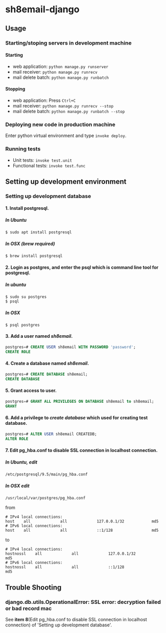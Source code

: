 # sh8email-django

## Usage

### Starting/stoping servers in **development machine**
#### Starting
- web application: `python manage.py runserver`
- mail receiver: `python manage.py runrecv`
- mail delete batch: `python manage.py runbatch`

#### Stopping
- web application: Press `Ctrl+C`
- mail receiver: `python manage.py runrecv --stop`
- mail delete batch: `python manage.py runbatch --stop`

### Deploying new code in **production machine**
Enter python virtual environment and type `invoke deploy`.
 
### Running tests
- Unit tests: `invoke test.unit`
- Functional tests: `invoke test.func`

## Setting up development environment

### Setting up development database
#### 1. Install postgresql.
##### In Ubuntu
```shell
$ sudo apt install postgresql
```
##### In OSX (brew required)
```shell
$ brew install postgresql
```

#### 2. Login as postgres, and enter the psql which is command line tool for postgresql.
##### In ubuntu
```shell
$ sudo su postgres
$ psql
```
##### In OSX
```shell
$ psql postgres
```

#### 3. Add a user named *sh8email*.
```sql
postgres=# CREATE USER sh8email WITH PASSWORD 'password';
CREATE ROLE
```
#### 4. Create a database named *sh8email*.
```sql
postgres=# CREATE DATABASE sh8email;
CREATE DATABASE
```
#### 5. Grant access to user.
```sql
postgres=# GRANT ALL PRIVILEGES ON DATABASE sh8email to sh8email;
GRANT
```
#### 6. Add a privilege to *create database* which used for creating test database.
```sql
postgres=# ALTER USER sh8email CREATEDB;
ALTER ROLE
```
#### 7. Edit pg_hba.conf to disable SSL connection in localhost connection.
##### In Ubuntu, edit
```
/etc/postgresql/9.5/main/pg_hba.conf
```
##### In OSX edit
```
/usr/local/var/postgres/pg_hba.conf
```
from
```
# IPv4 local connections:
host    all             all             127.0.0.1/32            md5
# IPv6 local connections:
host    all             all             ::1/128                 md5
```
to
```
# IPv4 local connections:
hostnossl    all             all             127.0.0.1/32            md5
# IPv6 local connections:
hostnossl    all             all             ::1/128                 md5
```

## Trouble Shooting
### django.db.utils.OperationalError: SSL error: decryption failed or bad record mac
See **item 8**(Edit pg_hba.conf to disable SSL connection in localhost connection) of 'Setting up development database'.
